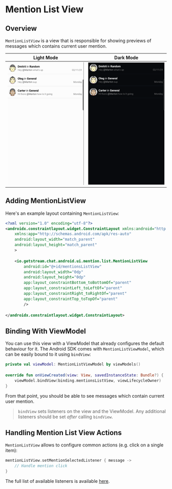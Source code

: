 # Mention List View

## Overview

`MentionListView` is a view that is responsible for showing previews of messages which contains current user mention.

<!-- TODO: Cut images to size, or add images with more mentions  -->

| Light Mode | Dark Mode |
| --- | --- |
|![Light mode](../../assets/mentions_list_view_light.png)|![Dark mode](../../assets/mentions_list_view_dark.png)|

## Adding MentionListView

Here's an example layout containing `MentionListView`:

```xml
<?xml version="1.0" encoding="utf-8"?>
<androidx.constraintlayout.widget.ConstraintLayout xmlns:android="http://schemas.android.com/apk/res/android"
    xmlns:app="http://schemas.android.com/apk/res-auto"
    android:layout_width="match_parent"
    android:layout_height="match_parent"
    >

    <io.getstream.chat.android.ui.mention.list.MentionListView
        android:id="@+id/mentionsListView"
        android:layout_width="0dp"
        android:layout_height="0dp"
        app:layout_constraintBottom_toBottomOf="parent"
        app:layout_constraintLeft_toLeftOf="parent"
        app:layout_constraintRight_toRightOf="parent"
        app:layout_constraintTop_toTopOf="parent"
        />

</androidx.constraintlayout.widget.ConstraintLayout>
```

## Binding With ViewModel

You can use this view with a ViewModel that already configures the default behaviour for it. The Android SDK comes with `MentionListViewModel`,  which can be easily bound to it using `bindView`:

```kotlin
private val viewModel: MentionListViewModel by viewModels()

override fun onViewCreated(view: View, savedInstanceState: Bundle?) {
    viewModel.bindView(binding.mentionsListView, viewLifecycleOwner)
}
```

From that point, you should be able to see messages which contain current user mention.

> `bindView` sets listeners on the view and the ViewModel. Any additional listeners should be set _after_ calling `bindView`.

## Handling Mention List View Actions

`MentionListView` allows to configure common actions (e.g. click on a single item):

```kotlin
mentionListView.setMentionSelectedListener { message ->
    // Handle mention click
}
```

The full list of available listeners is available [here](https://getstream.github.io/stream-chat-android/stream-chat-android-ui-components/stream-chat-android-ui-components/io.getstream.chat.android.ui.mention.list/-mention-list-view/index.html).

